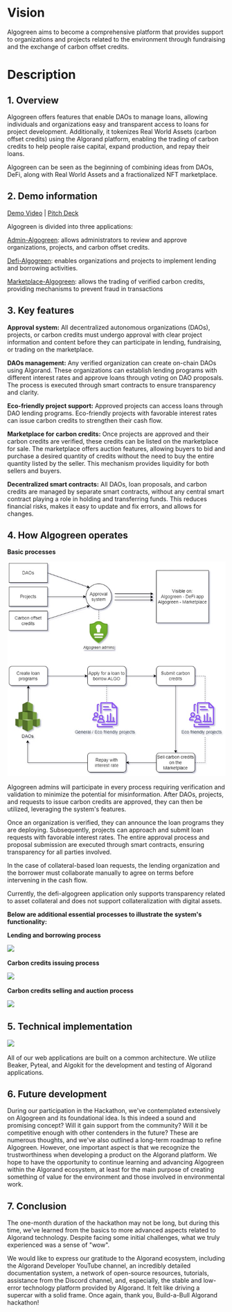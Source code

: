 # Vision
Algogreen aims to become a comprehensive platform that provides support to organizations and projects related to the environment through fundraising and the exchange of carbon offset credits.
# Description
## 1. Overview
Algogreen offers features that enable DAOs to manage loans, allowing individuals and organizations easy and transparent access to loans for project development. Additionally, it tokenizes Real World Assets (carbon offset credits) using the Algorand platform, enabling the trading of carbon credits to help people raise capital, expand production, and repay their loans.

Algogreen can be seen as the beginning of combining ideas from DAOs, DeFi, along with Real World Assets and a fractionalized NFT marketplace.

## 2. Demo information

[Demo Video]() | [Pitch Deck]()

Algogreen is divided into three applications:

[Admin-Algogreen](https://admin-algogreen.a2n.finance): allows administrators to review and approve organizations, projects, and carbon offset credits.

[Defi-Algogreen](https://defi-algogreen.a2n.finance): enables organizations and projects to implement lending and borrowing activities.

[Marketplace-Algogreen](https://marketplace-algogreen.a2n.finance): allows the trading of verified carbon credits, providing mechanisms to prevent fraud in transactions


## 3. Key features
**Approval system:** All decentralized autonomous organizations (DAOs), projects, or carbon credits must undergo approval with clear project information and content before they can participate in lending, fundraising, or trading on the marketplace.

**DAOs management:** Any verified organization can create on-chain DAOs using Algorand. These organizations can establish lending programs with different interest rates and approve loans through voting on DAO proposals. The process is executed through smart contracts to ensure transparency and clarity.

**Eco-friendly project support:** Approved projects can access loans through DAO lending programs. Eco-friendly projects with favorable interest rates can issue carbon credits to strengthen their cash flow.

 **Marketplace for carbon credits:** Once projects are approved and their carbon credits are verified, these credits can be listed on the marketplace for sale. The marketplace offers auction features, allowing buyers to bid and purchase a desired quantity of credits without the need to buy the entire quantity listed by the seller. This mechanism provides liquidity for both sellers and buyers.

**Decentralized smart contracts:** All DAOs, loan proposals, and carbon credits are managed by separate smart contracts, without any central smart contract playing a role in holding and transferring funds. This reduces financial risks, makes it easy to update and fix errors, and allows for changes.


## 4. How Algogreen operates
**Basic processes**

![](/webapp/public/diagrams/basic_flow.jpg)


Algogreen admins will participate in every process requiring verification and validation to minimize the potential for misinformation. After DAOs, projects, and requests to issue carbon credits are approved, they can then be utilized, leveraging the system's features.

Once an organization is verified, they can announce the loan programs they are deploying. Subsequently, projects can approach and submit loan requests with favorable interest rates. The entire approval process and proposal submission are executed through smart contracts, ensuring transparency for all parties involved.

In the case of collateral-based loan requests, the lending organization and the borrower must collaborate manually to agree on terms before intervening in the cash flow.

Currently, the defi-algogreen application only supports transparency related to asset collateral and does not support collateralization with digital assets. 

**Below are additional essential processes to illustrate the system's functionality:**

**Lending and borrowing process**

![](https://defi-algogreen.a2n.finance/diagrams/lending_borrow_process.jpg)

**Carbon credits issuing process**

![](https://defi-algogreen.a2n.finance/diagrams/issue_credits_process.jpg)

**Carbon credits selling and auction process**

![](https://defi-algogreen.a2n.finance/diagrams/auction_process.jpg)


## 5. Technical implementation

![](https://defi-algogreen.a2n.finance/diagrams/system_architect.jpg)

All of our web applications are built on a common architecture. We utilize Beaker, Pyteal, and Algokit for the development and testing of Algorand applications.

## 6. Future development

During our participation in the Hackathon, we've contemplated extensively on Algogreen and its foundational idea. Is this indeed a sound and promising concept? Will it gain support from the community? Will it be competitive enough with other contenders in the future? These are numerous thoughts, and we've also outlined a long-term roadmap to refine Algogreen. However, one important aspect is that we recognize the trustworthiness when developing a product on the Algorand platform. We hope to have the opportunity to continue learning and advancing Algogreen within the Algorand ecosystem, at least for the main purpose of creating something of value for the environment and those involved in environmental work.

## 7. Conclusion

The one-month duration of the hackathon may not be long, but during this time, we've learned from the basics to more advanced aspects related to Algorand technology. Despite facing some initial challenges, what we truly experienced was a sense of "wow".

We would like to express our gratitude to the Algorand ecosystem, including the Algorand Developer YouTube channel, an incredibly detailed documentation system, a network of open-source resources, tutorials, assistance from the Discord channel, and, especially, the stable and low-error technology platform provided by Algorand. It felt like driving a supercar with a solid frame. Once again, thank you, Build-a-Bull Algorand hackathon!
